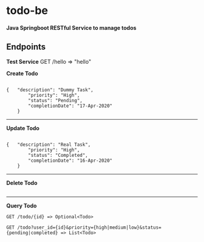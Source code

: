 # todo-be
#### Java Springboot RESTful Service to manage todos


## Endpoints


**Test Service**
GET /hello => "hello"

**Create Todo**
```POST /todo

{   "description": "Dummy Task",
        "priority": "High",
        "status": "Pending",
        "completionDate": "17-Apr-2020"
    }
 ```

---
**Update Todo**
```PUT /todo

{   "description": "Real Task",
        "priority": "High",
        "status": "Completed",
        "completionDate": "16-Apr-2020"
    }
 ```
 ---
 
 **Delete Todo**
 ```DELETE /todo/{id}
 ```
 
 ---
 
 **Query Todo**
 
`GET /todo/{id} => Optional<Todo>`

`GET /todo?user_id={id}&priority={high|medium|low}&status={pending|completed} => List<Todo>`
